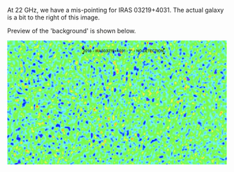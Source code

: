 At 22 GHz, we have a mis-pointing for IRAS 03219+4031. The actual galaxy is a bit to the right of this image. 

Preview of the 'background' is shown below.

![IRAS03219+4031](IRAS03219+4031.png "IRAS03219+4031")
